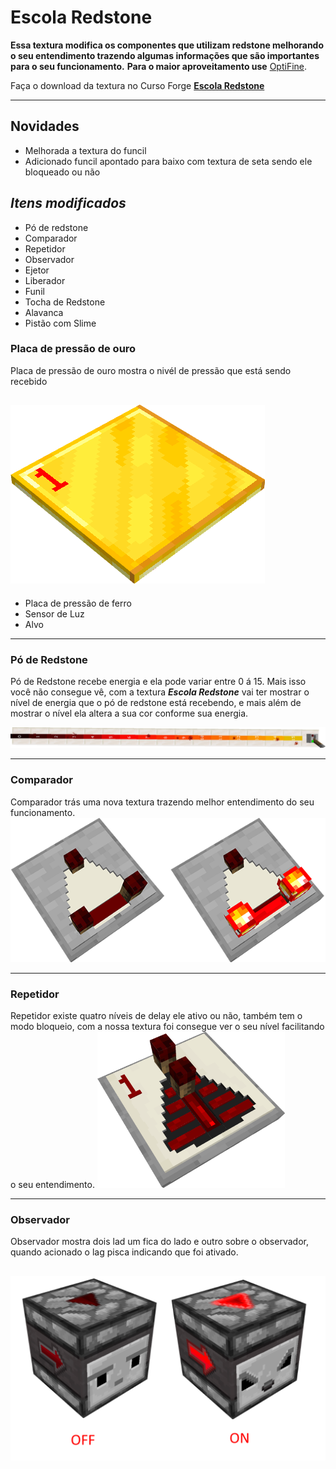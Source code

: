 

# Escola Redstone

**Essa textura modifica os componentes que utilizam redstone melhorando o seu entendimento trazendo algumas informações que são importantes para o seu funcionamento.**
**Para o maior aproveitamento use** [OptiFine](https://optifine.net/downloads).

Faça o download da textura no Curso Forge 
**[Escola Redstone](https://www.curseforge.com/minecraft/texture-packs/escola-redstone/files)**

---

## Novidades

- Melhorada a textura do funcil
- Adicionado funcil apontado para baixo com textura de seta sendo ele bloqueado ou não

## ***Itens modificados***

- Pó de redstone
- Comparador
- Repetidor
- Observador
- Ejetor
- Liberador
- Funil
- Tocha de Redstone
- Alavanca
- Pistão com Slime
### Placa de pressão de ouro
Placa de pressão de ouro mostra o nivél de pressão que está sendo recebido

![Placa de pressão de ouro](https://raw.githubusercontent.com/elderbr/Escola_Redstone/main/img/light_weighted_pressure_plate.gif)
---
- Placa de pressão de ferro
- Sensor de Luz
- Alvo

---

### Pó de Redstone

Pó de Redstone recebe energia e ela pode variar entre 0 á 15. Mais isso você não consegue vê, com a textura ***Escola Redstone*** vai ter mostrar o nível de energia que o pó de redstone está recebendo, e mais além de mostrar o nível ela altera a sua cor conforme sua energia.

![Redstone Dust power](https://github.com/elderbr/Escola_Redstone/blob/main/img/redstone_dust_power.png?raw=true)

---

### Comparador

Comparador trás uma nova textura trazendo melhor entendimento do seu funcionamento.
![Comparador personalizado](https://github.com/elderbr/Escola_Redstone/blob/main/img/comparator.png?raw=true)

---

### Repetidor

Repetidor existe quatro níveis de delay ele ativo ou não, também tem o modo bloqueio, com a nossa textura foi consegue ver o seu nível facilitando o seu entendimento.
<img width="300" height="250" src="https://github.com/elderbr/Escola_Redstone/blob/main/img/repeater.gif" title="Repeater" alt="Repeater">

---

### Observador

Observador mostra dois lad um fica do lado e outro sobre o observador, quando acionado o lag  pisca indicando que foi ativado.

![Observer](https://github.com/elderbr/Escola_Redstone/blob/main/img/observer.png?raw=true)
---
